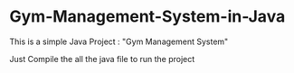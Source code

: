 # Gym-Management-System-in-Java
This is a simple Java Project : "Gym Management System"

Just Compile the all the java file to run the project
